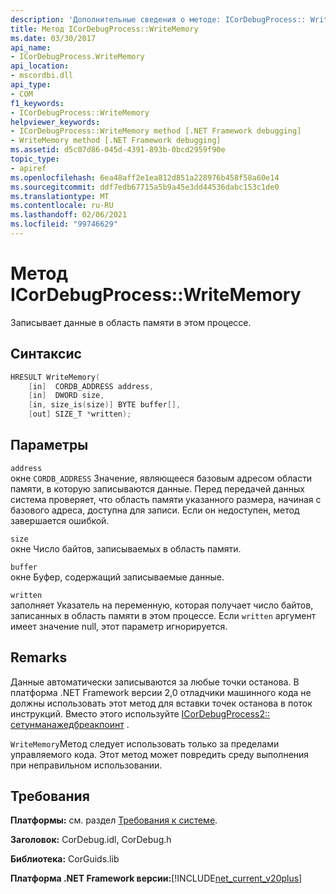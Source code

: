 ```yaml
---
description: 'Дополнительные сведения о методе: ICorDebugProcess:: WriteMemory'
title: Метод ICorDebugProcess::WriteMemory
ms.date: 03/30/2017
api_name:
- ICorDebugProcess.WriteMemory
api_location:
- mscordbi.dll
api_type:
- COM
f1_keywords:
- ICorDebugProcess::WriteMemory
helpviewer_keywords:
- ICorDebugProcess::WriteMemory method [.NET Framework debugging]
- WriteMemory method [.NET Framework debugging]
ms.assetid: d5c07d86-045d-4391-893b-0bcd2959f90e
topic_type:
- apiref
ms.openlocfilehash: 6ea48aff2e1ea812d851a228976b458f58a60e14
ms.sourcegitcommit: ddf7edb67715a5b9a45e3dd44536dabc153c1de0
ms.translationtype: MT
ms.contentlocale: ru-RU
ms.lasthandoff: 02/06/2021
ms.locfileid: "99746629"
---
```

# <a name="icordebugprocesswritememory-method"></a>Метод ICorDebugProcess::WriteMemory

Записывает данные в область памяти в этом процессе.  
  
## <a name="syntax"></a>Синтаксис  
  
```cpp  
HRESULT WriteMemory(  
    [in]  CORDB_ADDRESS address,  
    [in]  DWORD size,  
    [in, size_is(size)] BYTE buffer[],  
    [out] SIZE_T *written);  
```  
  
## <a name="parameters"></a>Параметры  

 `address`  
 окне `CORDB_ADDRESS` Значение, являющееся базовым адресом области памяти, в которую записываются данные. Перед передачей данных система проверяет, что область памяти указанного размера, начиная с базового адреса, доступна для записи. Если он недоступен, метод завершается ошибкой.  
  
 `size`  
 окне Число байтов, записываемых в область памяти.  
  
 `buffer`  
 окне Буфер, содержащий записываемые данные.  
  
 `written`  
 заполняет Указатель на переменную, которая получает число байтов, записанных в область памяти в этом процессе. Если `written` аргумент имеет значение null, этот параметр игнорируется.  
  
## <a name="remarks"></a>Remarks  

 Данные автоматически записываются за любые точки останова. В платформа .NET Framework версии 2,0 отладчики машинного кода не должны использовать этот метод для вставки точек останова в поток инструкций. Вместо этого используйте [ICorDebugProcess2:: сетунманажедбреакпоинт](icordebugprocess2-setunmanagedbreakpoint-method.md) .  
  
 `WriteMemory`Метод следует использовать только за пределами управляемого кода. Этот метод может повредить среду выполнения при неправильном использовании.  
  
## <a name="requirements"></a>Требования  

 **Платформы:** см. раздел [Требования к системе](../../get-started/system-requirements.md).  
  
 **Заголовок:** CorDebug.idl, CorDebug.h  
  
 **Библиотека:** CorGuids.lib  
  
 **Платформа .NET Framework версии:**[!INCLUDE[net_current_v20plus](../../../../includes/net-current-v20plus-md.md)]
